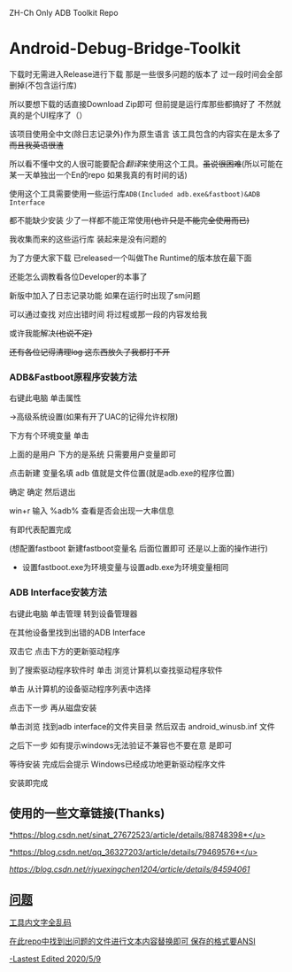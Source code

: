 ZH-Ch Only ADB Toolkit Repo

# Android-Debug-Bridge-Toolkit

下载时无需进入Release进行下载 那是一些很多问题的版本了 过一段时间会全部删掉(不包含运行库)

所以要想下载的话直接Download Zip即可 但前提是运行库那些都搞好了 不然就真的是个UI程序了（）

该项目使用全中文(除日志记录外)作为原生语言  该工具包含的内容实在是太多了 ~~而且我英语很渣~~

所以看不懂中文的人很可能要配合*翻译*来使用这个工具。~~虽说很困难~~(所以可能在某一天单独出一个En的repo 如果我真的有时间的话)

使用这个工具需要使用一些运行库`ADB(Included adb.exe&fastboot)&ADB Interface`

都不能缺少安装 少了一样都不能正常使用~~(也许只是不能完全使用而已)~~

我收集而来的这些运行库 装起来是没有问题的

为了方便大家下载 已released一个叫做The Runtime的版本放在最下面

还能怎么调教看各位Developer的本事了

新版中加入了日志记录功能 如果在运行时出现了sm问题

可以通过查找 对应出错时间 将过程或那一段的内容发给我

或许我能解决~~(也说不定)~~

~~还有各位记得清理log 这东西放久了我都打不开~~



### ADB&Fastboot原程序安装方法

右键此电脑 单击属性 

→高级系统设置(如果有开了UAC的记得允许权限)

下方有个环境变量 单击

上面的是用户 下方的是系统 只需要用户变量即可

点击新建 变量名填 adb 值就是文件位置(就是adb.exe的程序位置)

确定 确定 然后退出

win+r 输入 %adb% 查看是否会出现一大串信息

有即代表配置完成

(想配置fastboot 新建fastboot变量名 后面位置即可 还是以上面的操作进行)

* 设置fastboot.exe为环境变量与设置adb.exe为环境变量相同

  

### ADB Interface安装方法

右键此电脑 单击管理 转到设备管理器

在其他设备里找到出错的ADB Interface

双击它 点击下方的更新驱动程序

到了搜索驱动程序软件时 单击 浏览计算机以查找驱动程序软件

单击 从计算机的设备驱动程序列表中选择

点击下一步 再从磁盘安装

单击浏览 找到adb interface的文件夹目录 然后双击 android_winusb.inf 文件

之后下一步 如有提示windows无法验证不兼容也不要在意 是即可

等待安装 完成后会提示 Windows已经成功地更新驱动程序文件

安装即完成



## 使用的一些文章链接(Thanks)

<u>*https://blog.csdn.net/sinat_27672523/article/details/88748398*</u>

<u>*https://blog.csdn.net/qq_36327203/article/details/79469576*</u>

<u>*https://blog.csdn.net/riyuexingchen1204/article/details/84594061</u>*

## 问题

工具内文字全乱码

在此repo中找到出问题的文件进行文本内容替换即可 保存的格式要ANSI

-Lastest Edited 2020/5/9
